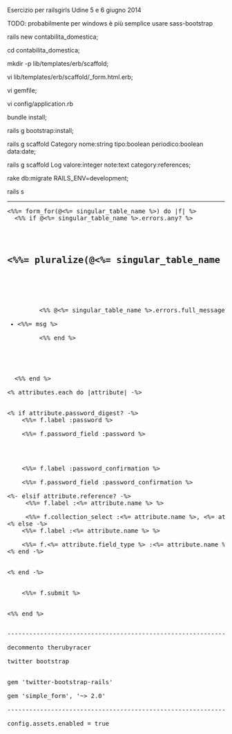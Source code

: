 Esercizio per railsgirls Udine 5 e 6 giugno 2014



TODO: probabilmente per windows è più semplice usare sass-bootstrap



rails new contabilita_domestica;

cd contabilita_domestica;

mkdir -p lib/templates/erb/scaffold;

vi lib/templates/erb/scaffold/_form.html.erb;

vi gemfile;

vi config/application.rb

bundle install;

rails g bootstrap:install;

rails g scaffold Category nome:string tipo:boolean periodico:boolean data:date;

rails g scaffold Log valore:integer note:text category:references;

rake db:migrate RAILS_ENV=development;

rails s

--------------------------------------------------------------------------------------
<pre>
<%%= form_for(@<%= singular_table_name %>) do |f| %>
  <%% if @<%= singular_table_name %>.errors.any? %>
    <div id="error_explanation">
      <h2><%%= pluralize(@<%= singular_table_name %>.errors.count, "error") %> prohibited this <%= singular_table_name %> from being saved:</h2>

      <ul>
      <%% @<%= singular_table_name %>.errors.full_messages.each do |msg| %>
        <li><%%= msg %></li>
      <%% end %>
      </ul>
    </div>
  <%% end %>

<% attributes.each do |attribute| -%>
  <div class="field">
<% if attribute.password_digest? -%>
    <%%= f.label :password %><br>
    <%%= f.password_field :password %>
  </div>
  <div>
    <%%= f.label :password_confirmation %><br>
    <%%= f.password_field :password_confirmation %>

<%- elsif attribute.reference? -%>
     <%%= f.label :<%= attribute.name %> %><br>
     <%%= f.collection_select :<%= attribute.name %>, <%= attribute.name.camelize %>.all, :id, :nome, prompt: false  %>
<% else -%>
    <%%= f.label :<%= attribute.name %> %><br>
    <%%= f.<%= attribute.field_type %> :<%= attribute.name %> %>
<% end -%>
  </div>
<% end -%>
  <div class="actions">
    <%%= f.submit %>
  </div>
<%% end %>
<pre>

----------------------------------------------------------------------------

decommento therubyracer

twitter bootstrap


gem 'twitter-bootstrap-rails'

gem 'simple_form', '~> 2.0'

-------------------------------------------------------------------------------

config.assets.enabled = true
